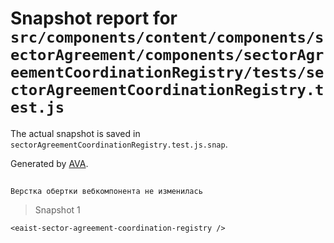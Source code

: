 # Snapshot report for `src/components/content/components/sectorAgreement/components/sectorAgreementCoordinationRegistry/tests/sectorAgreementCoordinationRegistry.test.js`

The actual snapshot is saved in `sectorAgreementCoordinationRegistry.test.js.snap`.

Generated by [AVA](https://avajs.dev).

## 
    Верстка обертки вебкомпонента не изменилась


> Snapshot 1

    <eaist-sector-agreement-coordination-registry />
